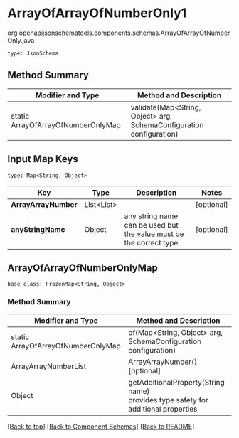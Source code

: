 # ArrayOfArrayOfNumberOnly1
org.openapijsonschematools.components.schemas.ArrayOfArrayOfNumberOnly.java
```
type: JsonSchema
```

## Method Summary
| Modifier and Type | Method and Description |
| ----------------- | ---------------------- |
| static ArrayOfArrayOfNumberOnlyMap | validate(Map<String, Object> arg, SchemaConfiguration configuration) |

## Input Map Keys
```
type: Map<String, Object>
```
Key | Type |  Description | Notes
------------ | ------------- | ------------- | -------------
**ArrayArrayNumber** | List<List<Number>> |  | [optional]
**anyStringName** | Object | any string name can be used but the value must be the correct type | [optional]

## ArrayOfArrayOfNumberOnlyMap
```
base class: FrozenMap<String, Object>
```

### Method Summary
| Modifier and Type | Method and Description |
| ----------------- | ---------------------- |
| static ArrayOfArrayOfNumberOnlyMap | of(Map<String, Object> arg, SchemaConfiguration configuration) |
| ArrayArrayNumberList | ArrayArrayNumber()<br>[optional] |
| Object | getAdditionalProperty(String name)<br>provides type safety for additional properties |


[[Back to top]](#top) [[Back to Component Schemas]](../../../README.md#Component-Schemas) [[Back to README]](../../../README.md)
